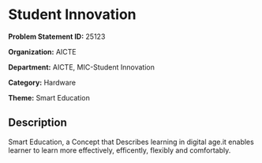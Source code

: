 # Student Innovation

**Problem Statement ID:** 25123

**Organization:** AICTE

**Department:** AICTE, MIC-Student Innovation

**Category:** Hardware

**Theme:** Smart Education

## Description

Smart Education, a Concept that Describes learning in digital age.it enables learner to learn more effectively, efficently, flexibly and comfortably.

